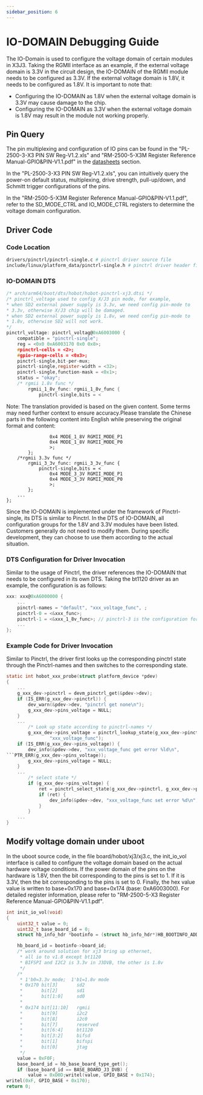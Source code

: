 ```yaml
---
sidebar_position: 6
---
```

# IO-DOMAIN Debugging Guide

The IO-Domain is used to configure the voltage domain of certain modules in X3J3. Taking the RGMII interface as an example, if the external voltage domain is 3.3V in the circuit design, the IO-DOMAIN of the RGMII module needs to be configured as 3.3V. If the external voltage domain is 1.8V, it needs to be configured as 1.8V. It is important to note that:

- Configuring the IO-DOMAIN as 1.8V when the external voltage domain is 3.3V may cause damage to the chip.
- Configuring the IO-DOMAIN as 3.3V when the external voltage domain is 1.8V may result in the module not working properly.

## Pin Query

The pin multiplexing and configuration of IO pins can be found in the "PL-2500-3-X3 PIN SW Reg-V1.2.xls" and "RM-2500-5-X3M Register Reference Manual-GPIO&PIN-V1.1.pdf" in the [datasheets](http://sunrise.horizon.cc/downloads/datasheets/) section.

In the "PL-2500-3-X3 PIN SW Reg-V1.2.xls", you can intuitively query the power-on default status, multiplexing, drive strength, pull-up/down, and Schmitt trigger configurations of the pins.

In the "RM-2500-5-X3M Register Reference Manual-GPIO&PIN-V1.1.pdf", refer to the SD_MODE_CTRL and IO_MODE_CTRL registers to determine the voltage domain configuration.

## Driver Code

### Code Location

```bash
drivers/pinctrl/pinctrl-single.c # pinctrl driver source file
include/linux/platform_data/pinctrl-single.h # pinctrl driver header file
```

### IO-DOMAIN DTS

```c
/* arch/arm64/boot/dts/hobot/hobot-pinctrl-xj3.dtsi */
/* pinctrl_voltage used to config X/J3 pin mode, for example,
* when SD2 external power supply is 3.3v, we need config pin-mode to
* 3.3v, otherwise X/J3 chip will be damaged.
* when SD2 external power supply is 1.8v, we need config pin-mode to
* 1.8v, otherwise SD2 will not work.
*/
pinctrl_voltage: pinctrl_voltag@0xA6003000 {
    compatible = "pinctrl-single";
    reg = <0x0 0xA6003170 0x0 0x8>;
    #pinctrl-cells = <2>;
    #gpio-range-cells = <0x3>;
    pinctrl-single,bit-per-mux;
    pinctrl-single,register-width = <32>;
    pinctrl-single,function-mask = <0x1>;
    status = "okay";
    /* rgmii 1.8v func */
        rgmii_1_8v_func: rgmii_1_8v_func {
            pinctrl-single,bits = <
```

Note: The translation provided is based on the given content. Some terms may need further context to ensure accuracy.Please translate the Chinese parts in the following content into English while preserving the original format and content:

```
                0x4 MODE_1_8V RGMII_MODE_P1
                0x4 MODE_1_8V RGMII_MODE_P0
                >;
        };
    /*rgmii 3.3v func */
        rgmii_3_3v_func: rgmii_3_3v_func {
            pinctrl-single,bits = <
                0x4 MODE_3_3V RGMII_MODE_P1
                0x4 MODE_3_3V RGMII_MODE_P0
                >;
        };
    ...
};
```

Since the IO-DOMAIN is implemented under the framework of Pinctrl-single, its DTS is similar to Pinctrl. In the DTS of IO-DOMAIN, all configuration groups for the 1.8V and 3.3V modules have been listed. Customers generally do not need to modify them. During specific development, they can choose to use them according to the actual situation.

### DTS Configuration for Driver Invocation

Similar to the usage of Pinctrl, the driver references the IO-DOMAIN that needs to be configured in its own DTS. Taking the bt1120 driver as an example, the configuration is as follows:

```c
xxx: xxx@0xA6000000 {
    ...
    pinctrl-names = "default", "xxx_voltage_func", ;
    pinctrl-0 = <&xxx_func>;
    pinctrl-1 = <&xxx_1_8v_func>; // pinctrl-3 is the configuration for 1.8V IO-DOMAIN
    ...
};
```

### Example Code for Driver Invocation

Similar to Pinctrl, the driver first looks up the corresponding pinctrl state through the Pinctrl-names and then switches to the corresponding state.

```c
static int hobot_xxx_probe(struct platform_device *pdev)
{
    ...
    g_xxx_dev->pinctrl = devm_pinctrl_get(&pdev->dev);
    if (IS_ERR(g_xxx_dev->pinctrl)) {
        dev_warn(&pdev->dev, "pinctrl get none\n");
        g_xxx_dev->pins_voltage = NULL;
    }
    ...
        /* Look up state according to pinctrl-names */
        g_xxx_dev->pins_voltage = pinctrl_lookup_state(g_xxx_dev->pinctrl,
                "xxx_voltage_func");
    if (IS_ERR(g_xxx_dev->pins_voltage)) {
        dev_info(&pdev->dev, "xxx_voltage_func get error %ld\n",
```PTR_ERR(g_xxx_dev->pins_voltage));
        g_xxx_dev->pins_voltage = NULL;
    }
    ...
        /* select state */
        if (g_xxx_dev->pins_voltage) {
            ret = pinctrl_select_state(g_xxx_dev->pinctrl, g_xxx_dev->pins_voltage);
            if (ret) {
                dev_info(&pdev->dev, "xxx_voltage_func set error %d\n", ret);
            }
        }
    ...
}
```

## Modify voltage domain under uboot

In the uboot source code, in the file board/hobot/xj3/xj3.c, the init_io_vol interface is called to configure the voltage domain based on the actual hardware voltage conditions. If the power domain of the pins on the hardware is 1.8V, then the bit corresponding to the pins is set to 1. If it is 3.3V, then the bit corresponding to the pins is set to 0. Finally, the hex value value is written to base+0x170 and base+0x174 (base: 0xA6003000). For detailed register information, please refer to "RM-2500-5-X3 Register Reference Manual-GPIO&PIN-V1.1.pdf".

```c
int init_io_vol(void)
{
    uint32_t value = 0;
    uint32_t base_board_id = 0;
    struct hb_info_hdr *bootinfo = (struct hb_info_hdr*)HB_BOOTINFO_ADDR;

    hb_board_id = bootinfo->board_id;
    /* work around solution for xj3 bring up ethernet,
     * all io to v1.8 except bt1120
     * BIFSPI and I2C2 is 3.3v in J3DVB, the other is 1.8v
     */
    /*
     * 1'b0=3.3v mode;  1'b1=1.8v mode
     * 0x170 bit[3]       sd2
     *       bit[2]       sd1
     *       bit[1:0]     sd0
     *
     * 0x174 bit[11:10]   rgmii
     *       bit[9]       i2c2
     *       bit[8]       i2c0
     *       bit[7]       reserved
     *       bit[6:4]     bt1120
     *       bit[3:2]     bifsd
     *       bit[1]       bifspi
     *       bit[0]       jtag
     */
    value = 0xF0F;
    base_board_id = hb_base_board_type_get();
    if (base_board_id == BASE_BOARD_J3_DVB) {
        value = 0xD0D;writel(value, GPIO_BASE + 0x174);
writel(0xF, GPIO_BASE + 0x170);
return 0;